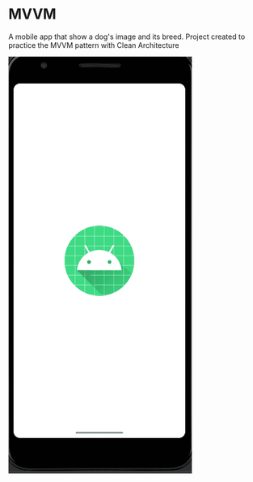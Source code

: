 # MVVM

A mobile app that show a dog's image and its breed. Project created to practice the MVVM pattern with Clean Architecture

![Walkthrough animation](gifs/app-example.gif)